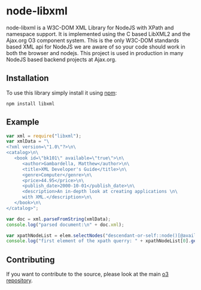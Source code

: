 node-libxml
===========

node-libxml is a W3C-DOM XML Library for NodeJS with XPath and namespace support. It is implemented using the C based LibXML2 and the Ajax.org O3 component system. This is the only W3C-DOM standards based XML api for NodeJS we are aware of so your code should work in both the browser and nodejs. This project is used in production in many NodeJS based backend projects at Ajax.org.

Installation
------------

To use this library simply install it using [npm](http://npmjs.org/):

    npm install libxml
    
Example
-------

```javascript
var xml = require("libxml");
var xmlData = "\
<?xml version=\"1.0\"?>\n\
<catalog>\n\
   <book id=\"bk101\" available=\"true\">\n\
      <author>Gambardella, Matthew</author>\n\
      <title>XML Developer's Guide</title>\n\
      <genre>Computer</genre>\n\
      <price>44.95</price>\n\
      <publish_date>2000-10-01</publish_date>\n\
      <description>An in-depth look at creating applications \n\
      with XML.</description>\n\
   </book>\n\
</catalog>";

var doc = xml.parseFromString(xmlData);
console.log("parsed document:\n" + doc.xml);

var xpathNodeList = elem.selectNodes("descendant-or-self::node()[@available='true']");
console.log("first element of the xpath querry: " + xpathNodeList[0].getAttribute("id"));
```

Contributing
------------

If you want to contribute to the source, please look at the main [o3 repository](http://github.com/ajaxorg/o3).
